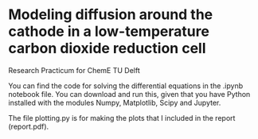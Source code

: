 # Modeling diffusion around the cathode in a low-temperature carbon dioxide reduction cell
Research Practicum for ChemE TU Delft

You can find the code for solving the differential equations in the .ipynb notebook file.
You can download and run this, given that you have Python installed with the modules
Numpy, Matplotlib, Scipy and Jupyter.

The file plotting.py is for making the plots that I included in the report (report.pdf).
